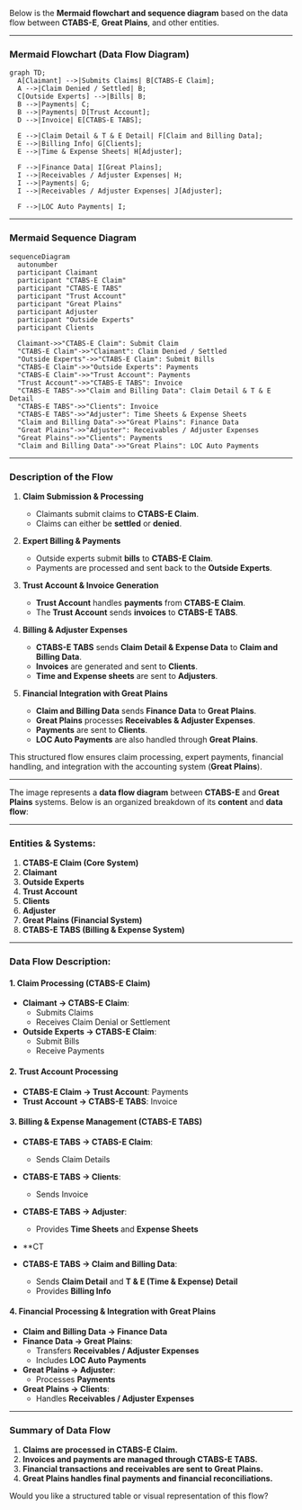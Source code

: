 
Below is the **Mermaid flowchart and sequence diagram** based on the data flow between **CTABS-E**, **Great Plains**, and other entities.

---

### **Mermaid Flowchart (Data Flow Diagram)**
```mermaid
graph TD;
  A[Claimant] -->|Submits Claims| B[CTABS-E Claim];
  A -->|Claim Denied / Settled| B;
  C[Outside Experts] -->|Bills| B;
  B -->|Payments| C;
  B -->|Payments| D[Trust Account];
  D -->|Invoice| E[CTABS-E TABS];

  E -->|Claim Detail & T & E Detail| F[Claim and Billing Data];
  E -->|Billing Info| G[Clients];
  E -->|Time & Expense Sheets| H[Adjuster];

  F -->|Finance Data| I[Great Plains];
  I -->|Receivables / Adjuster Expenses| H;
  I -->|Payments| G;
  I -->|Receivables / Adjuster Expenses| J[Adjuster];

  F -->|LOC Auto Payments| I;
```

---

### **Mermaid Sequence Diagram**
```mermaid
sequenceDiagram
  autonumber
  participant Claimant
  participant "CTABS-E Claim"
  participant "CTABS-E TABS"
  participant "Trust Account"
  participant "Great Plains"
  participant Adjuster
  participant "Outside Experts"
  participant Clients

  Claimant->>"CTABS-E Claim": Submit Claim
  "CTABS-E Claim"->>"Claimant": Claim Denied / Settled
  "Outside Experts"->>"CTABS-E Claim": Submit Bills
  "CTABS-E Claim"->>"Outside Experts": Payments
  "CTABS-E Claim"->>"Trust Account": Payments
  "Trust Account"->>"CTABS-E TABS": Invoice
  "CTABS-E TABS"->>"Claim and Billing Data": Claim Detail & T & E Detail
  "CTABS-E TABS"->>"Clients": Invoice
  "CTABS-E TABS"->>"Adjuster": Time Sheets & Expense Sheets
  "Claim and Billing Data"->>"Great Plains": Finance Data
  "Great Plains"->>"Adjuster": Receivables / Adjuster Expenses
  "Great Plains"->>"Clients": Payments
  "Claim and Billing Data"->>"Great Plains": LOC Auto Payments
```

---

### **Description of the Flow**
1. **Claim Submission & Processing**
   - Claimants submit claims to **CTABS-E Claim**.
   - Claims can either be **settled** or **denied**.

2. **Expert Billing & Payments**
   - Outside experts submit **bills** to **CTABS-E Claim**.
   - Payments are processed and sent back to the **Outside Experts**.

3. **Trust Account & Invoice Generation**
   - **Trust Account** handles **payments** from **CTABS-E Claim**.
   - The **Trust Account** sends **invoices** to **CTABS-E TABS**.

4. **Billing & Adjuster Expenses**
   - **CTABS-E TABS** sends **Claim Detail & Expense Data** to **Claim and Billing Data**.
   - **Invoices** are generated and sent to **Clients**.
   - **Time and Expense sheets** are sent to **Adjusters**.

5. **Financial Integration with Great Plains**
   - **Claim and Billing Data** sends **Finance Data** to **Great Plains**.
   - **Great Plains** processes **Receivables & Adjuster Expenses**.
   - **Payments** are sent to **Clients**.
   - **LOC Auto Payments** are also handled through **Great Plains**.

This structured flow ensures claim processing, expert payments, financial handling, and integration with the accounting system (**Great Plains**). 

---
The image represents a **data flow diagram** between **CTABS-E** and **Great Plains** systems. Below is an organized breakdown of its **content** and **data flow**:

---

### **Entities & Systems:**
1. **CTABS-E Claim (Core System)**
2. **Claimant**
3. **Outside Experts**
4. **Trust Account**
5. **Clients**
6. **Adjuster**
7. **Great Plains (Financial System)**
8. **CTABS-E TABS (Billing & Expense System)**

---

### **Data Flow Description:**

#### **1. Claim Processing (CTABS-E Claim)**
   - **Claimant → CTABS-E Claim**: 
     - Submits Claims
     - Receives Claim Denial or Settlement
   - **Outside Experts → CTABS-E Claim**:
     - Submit Bills
     - Receive Payments

#### **2. Trust Account Processing**
   - **CTABS-E Claim → Trust Account**: Payments
   - **Trust Account → CTABS-E TABS**: Invoice

#### **3. Billing & Expense Management (CTABS-E TABS)**
   - **CTABS-E TABS → CTABS-E Claim**:
     - Sends Claim Details
   - **CTABS-E TABS → Clients**:
     - Sends Invoice
   - **CTABS-E TABS → Adjuster**:
     - Provides **Time Sheets** and **Expense Sheets**
   - **CT

- **CTABS-E TABS → Claim and Billing Data**:
  - Sends **Claim Detail** and **T & E (Time & Expense) Detail**
  - Provides **Billing Info**
  
#### **4. Financial Processing & Integration with Great Plains**
  - **Claim and Billing Data → Finance Data**
  - **Finance Data → Great Plains**:
    - Transfers **Receivables / Adjuster Expenses**
    - Includes **LOC Auto Payments**
  - **Great Plains → Adjuster**:
    - Processes **Payments**
  - **Great Plains → Clients**:
    - Handles **Receivables / Adjuster Expenses**
  
---

### **Summary of Data Flow**
1. **Claims are processed in CTABS-E Claim.**
2. **Invoices and payments are managed through CTABS-E TABS.**
3. **Financial transactions and receivables are sent to Great Plains.**
4. **Great Plains handles final payments and financial reconciliations.**

Would you like a structured table or visual representation of this flow?
